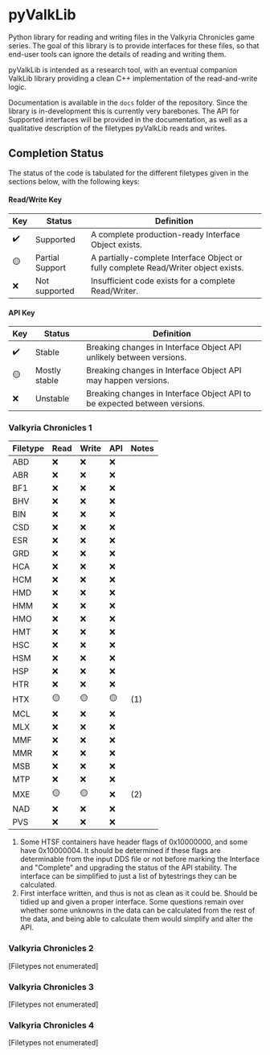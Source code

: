 # pyValkLib
Python library for reading and writing files in the Valkyria Chronicles game series. The goal of this library is to provide interfaces for these files, so that end-user tools can ignore the details of reading and writing them.

pyValkLib is intended as a research tool, with an eventual companion ValkLib library providing a clean C++ implementation of the read-and-write logic.

Documentation is available in the `docs` folder of the repository. Since the library is in-development this is currently very barebones. The API for Supported interfaces will be provided in the documentation, as well as a qualitative description of the filetypes pyValkLib reads and writes.

## Completion Status
The status of the code is tabulated for the different filetypes given in the sections below, with the following keys:

#### Read/Write Key
| Key | Status | Definition |
| --- | --- | --- |
|✔️| Supported | A complete production-ready Interface Object exists.|
|🟡| Partial Support | A partially-complete Interface Object or fully complete Read/Writer object exists.|
|❌| Not supported | Insufficient code exists for a complete Read/Writer. |

#### API Key
| Key | Status | Definition |
| --- | --- | --- |
|✔️| Stable | Breaking changes in Interface Object API unlikely between versions.|
|🟡| Mostly stable | Breaking changes in Interface Object API may happen versions.|
|❌| Unstable | Breaking changes in Interface Object API to be expected between versions. |

### Valkyria Chronicles 1

| Filetype | Read | Write | API | Notes |
| --- | --- | ---| -- | -- |
| ABD | ❌ | ❌ | ❌ | |
| ABR | ❌ | ❌ | ❌ | |
| BF1 | ❌ | ❌ | ❌ | |
| BHV | ❌ | ❌ | ❌ | |
| BIN | ❌ | ❌ | ❌ | |
| CSD | ❌ | ❌ | ❌ | |
| ESR | ❌ | ❌ | ❌ | |
| GRD | ❌ | ❌ | ❌ | |
| HCA | ❌ | ❌ | ❌ | |
| HCM | ❌ | ❌ | ❌ | |
| HMD | ❌ | ❌ | ❌ | |
| HMM | ❌ | ❌ | ❌ | |
| HMO | ❌ | ❌ | ❌ | |
| HMT | ❌ | ❌ | ❌ | |
| HSC | ❌ | ❌ | ❌ | |
| HSM | ❌ | ❌ | ❌ | |
| HSP | ❌ | ❌ | ❌ | |
| HTR | ❌ | ❌ | ❌ | |
| HTX | 🟡 | 🟡 | 🟡 |(1)|
| MCL | ❌ | ❌ | ❌ | |
| MLX | ❌ | ❌ | ❌ | |
| MMF | ❌ | ❌ | ❌ | |
| MMR | ❌ | ❌ | ❌ | |
| MSB | ❌ | ❌ | ❌ | |
| MTP | ❌ | ❌ | ❌ | |
| MXE | 🟡 | 🟡 | ❌ |(2)|
| NAD | ❌ | ❌ | ❌ | |
| PVS | ❌ | ❌ | ❌ | |

1) Some HTSF containers have header flags of 0x10000000, and some have 0x10000004. It should be determined if these flags are determinable from the input DDS file or not before marking the Interface and "Complete" and upgrading the status of the API stability. The interface can be simplified to just a list of bytestrings they can be calculated.
2) First interface written, and thus is not as clean as it could be. Should be tidied up and given a proper interface. Some questions remain over whether some unknowns in the data can be calculated from the rest of the data, and being able to calculate them would simplify and alter the API.

### Valkyria Chronicles 2

[Filetypes not enumerated]

### Valkyria Chronicles 3

[Filetypes not enumerated]

### Valkyria Chronicles 4

[Filetypes not enumerated]
 
